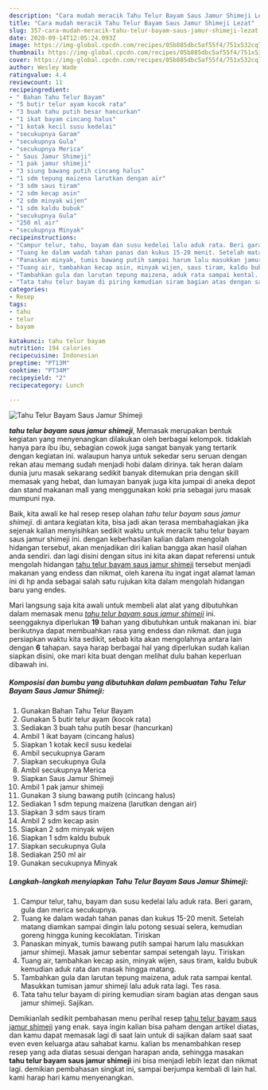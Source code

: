 ```yaml
---
description: "Cara mudah meracik Tahu Telur Bayam Saus Jamur Shimeji Lezat"
title: "Cara mudah meracik Tahu Telur Bayam Saus Jamur Shimeji Lezat"
slug: 357-cara-mudah-meracik-tahu-telur-bayam-saus-jamur-shimeji-lezat
date: 2020-09-14T12:05:24.093Z
image: https://img-global.cpcdn.com/recipes/05b885dbc5af55f4/751x532cq70/tahu-telur-bayam-saus-jamur-shimeji-foto-resep-utama.jpg
thumbnail: https://img-global.cpcdn.com/recipes/05b885dbc5af55f4/751x532cq70/tahu-telur-bayam-saus-jamur-shimeji-foto-resep-utama.jpg
cover: https://img-global.cpcdn.com/recipes/05b885dbc5af55f4/751x532cq70/tahu-telur-bayam-saus-jamur-shimeji-foto-resep-utama.jpg
author: Wesley Wade
ratingvalue: 4.4
reviewcount: 11
recipeingredient:
- " Bahan Tahu Telur Bayam"
- "5 butir telur ayam kocok rata"
- "3 buah tahu putih besar hancurkan"
- "1 ikat bayam cincang halus"
- "1 kotak kecil susu kedelai"
- "secukupnya Garam"
- "secukupnya Gula"
- "secukupnya Merica"
- " Saus Jamur Shimeji"
- "1 pak jamur shimeji"
- "3 siung bawang putih cincang halus"
- "1 sdm tepung maizena larutkan dengan air"
- "3 sdm saus tiram"
- "2 sdm kecap asin"
- "2 sdm minyak wijen"
- "1 sdm kaldu bubuk"
- "secukupnya Gula"
- "250 ml air"
- "secukupnya Minyak"
recipeinstructions:
- "Campur telur, tahu, bayam dan susu kedelai lalu aduk rata. Beri garam, gula dan merica secukupnya."
- "Tuang ke dalam wadah tahan panas dan kukus 15-20 menit. Setelah matang diamkan sampai dingin lalu potong sesuai selera, kemudian goreng hingga kuning kecoklatan. Tiriskan"
- "Panaskan minyak, tumis bawang putih sampai harum lalu masukkan jamur shimeji. Masak jamur sebentar sampai setengah layu. Tiriskan"
- "Tuang air, tambahkan kecap asin, minyak wijen, saus tiram, kaldu bubuk kemudian aduk rata dan masak hingga matang."
- "Tambahkan gula dan larutan tepung maizena, aduk rata sampai kental. Masukkan tumisan jamur shimeji lalu aduk rata lagi. Tes rasa."
- "Tata tahu telur bayam di piring kemudian siram bagian atas dengan saus jamur shimeji. Sajikan."
categories:
- Resep
tags:
- tahu
- telur
- bayam

katakunci: tahu telur bayam 
nutrition: 194 calories
recipecuisine: Indonesian
preptime: "PT13M"
cooktime: "PT34M"
recipeyield: "2"
recipecategory: Lunch

---
```



![Tahu Telur Bayam Saus Jamur Shimeji](https://img-global.cpcdn.com/recipes/05b885dbc5af55f4/751x532cq70/tahu-telur-bayam-saus-jamur-shimeji-foto-resep-utama.jpg)

<b><i>tahu telur bayam saus jamur shimeji</i></b>, Memasak merupakan bentuk kegiatan yang menyenangkan dilakukan oleh berbagai kelompok. tidaklah hanya para ibu ibu, sebagian cowok juga sangat banyak yang tertarik dengan kegiatan ini. walaupun hanya untuk sekedar seru seruan dengan rekan atau memang sudah menjadi hobi dalam dirinya. tak heran dalam dunia juru masak sekarang sedikit banyak ditemukan pria dengan skill memasak yang hebat, dan lumayan banyak juga kita jumpai di aneka depot dan stand makanan mall yang menggunakan koki pria sebagai juru masak mumpuni nya.



Baik, kita awali ke hal resep resep olahan <i>tahu telur bayam saus jamur shimeji</i>. di antara kegiatan kita, bisa jadi akan terasa membahagiakan jika sejenak kalian menyisihkan sedikit waktu untuk meracik tahu telur bayam saus jamur shimeji ini. dengan keberhasilan kalian dalam mengolah hidangan tersebut, akan menjadikan diri kalian bangga akan hasil olahan anda sendiri. dan lagi disini dengan situs ini kita akan dapat referensi untuk mengolah hidangan <u>tahu telur bayam saus jamur shimeji</u> tersebut menjadi makanan yang endess dan nikmat, oleh karena itu ingat ingat alamat laman ini di hp anda sebagai salah satu rujukan kita dalam mengolah hidangan baru yang endes.


Mari langsung saja kita awali untuk membeli alat alat yang dibutuhkan dalam memasak menu <u><i>tahu telur bayam saus jamur shimeji</i></u> ini. seenggaknya diperlukan <b>19</b> bahan yang dibutuhkan untuk makanan ini. biar berikutnya dapat membuahkan rasa yang endess dan nikmat. dan juga persiapkan waktu kita sedikit, sebab kita akan mengolahnya antara lain dengan <b>6</b> tahapan. saya harap berbagai hal yang diperlukan sudah kalian siapkan disini, oke mari kita buat dengan melihat dulu bahan keperluan dibawah ini.

<!--inarticleads1-->

##### Komposisi dan bumbu yang dibutuhkan dalam pembuatan Tahu Telur Bayam Saus Jamur Shimeji:

1. Gunakan  Bahan Tahu Telur Bayam
1. Gunakan 5 butir telur ayam (kocok rata)
1. Sediakan 3 buah tahu putih besar (hancurkan)
1. Ambil 1 ikat bayam (cincang halus)
1. Siapkan 1 kotak kecil susu kedelai
1. Ambil secukupnya Garam
1. Siapkan secukupnya Gula
1. Ambil secukupnya Merica
1. Siapkan  Saus Jamur Shimeji
1. Ambil 1 pak jamur shimeji
1. Gunakan 3 siung bawang putih (cincang halus)
1. Sediakan 1 sdm tepung maizena (larutkan dengan air)
1. Siapkan 3 sdm saus tiram
1. Ambil 2 sdm kecap asin
1. Siapkan 2 sdm minyak wijen
1. Siapkan 1 sdm kaldu bubuk
1. Siapkan secukupnya Gula
1. Sediakan 250 ml air
1. Gunakan secukupnya Minyak




<!--inarticleads2-->

##### Langkah-langkah menyiapkan Tahu Telur Bayam Saus Jamur Shimeji:

1. Campur telur, tahu, bayam dan susu kedelai lalu aduk rata. Beri garam, gula dan merica secukupnya.
1. Tuang ke dalam wadah tahan panas dan kukus 15-20 menit. Setelah matang diamkan sampai dingin lalu potong sesuai selera, kemudian goreng hingga kuning kecoklatan. Tiriskan
1. Panaskan minyak, tumis bawang putih sampai harum lalu masukkan jamur shimeji. Masak jamur sebentar sampai setengah layu. Tiriskan
1. Tuang air, tambahkan kecap asin, minyak wijen, saus tiram, kaldu bubuk kemudian aduk rata dan masak hingga matang.
1. Tambahkan gula dan larutan tepung maizena, aduk rata sampai kental. Masukkan tumisan jamur shimeji lalu aduk rata lagi. Tes rasa.
1. Tata tahu telur bayam di piring kemudian siram bagian atas dengan saus jamur shimeji. Sajikan.




Demikianlah sedikit pembahasan menu perihal resep <u>tahu telur bayam saus jamur shimeji</u> yang enak. saya ingin kalian bisa paham dengan artikel diatas, dan kamu dapat memasak lagi di saat lain untuk di sajikan dalam saat saat even even keluarga atau sahabat kamu. kalian bs menambahkan resep resep yang ada diatas sesuai dengan harapan anda, sehingga masakan <b>tahu telur bayam saus jamur shimeji</b> ini bisa menjadi lebih lezat dan nikmat lagi. demikian pembahasan singkat ini, sampai berjumpa kembali di lain hal. kami harap hari kamu menyenangkan.
